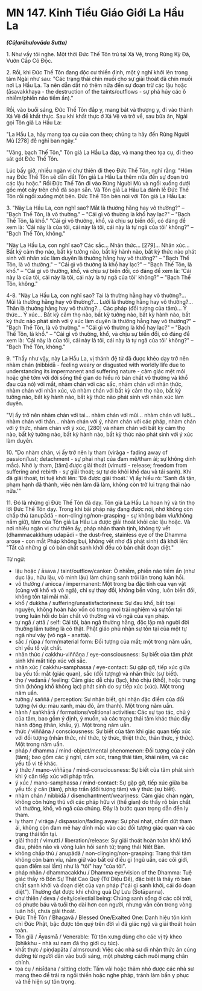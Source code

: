 # MN 147. Kinh Tiểu Giáo Giới La Hầu La
***(Cūḷarāhulovāda Sutta)***

1\.  Như vầy tôi nghe. Một thời Đức Thế Tôn trú tại Xá Vệ, trong Rừng Kỳ Đà, Vườn Cấp Cô Độc.

2\.  Rồi, khi Đức Thế Tôn đang độc cư thiền định, một ý nghĩ khởi lên trong tâm Ngài như sau: "Các trạng thái chín muồi cho sự giải thoát đã chín muồi nơi La Hầu La. Ta nên dẫn dắt nó thêm nữa đến sự đoạn trừ các lậu hoặc (āsavakkhaya - the destruction of the taints/outflows - sự phá hủy các ô nhiễm/phiền não tiềm ẩn)."

Rồi, vào buổi sáng, Đức Thế Tôn đắp y, mang bát và thượng y, đi vào thành Xá Vệ để khất thực. Sau khi khất thực ở Xá Vệ và trở về, sau bữa ăn, Ngài gọi Tôn giả La Hầu La:

"La Hầu La, hãy mang tọa cụ của con theo; chúng ta hãy đến Rừng Người Mù [278] để nghỉ ban ngày."

"Vâng, bạch Thế Tôn," Tôn giả La Hầu La đáp, và mang theo tọa cụ, đi theo sát gót Đức Thế Tôn.

Lúc bấy giờ, nhiều ngàn vị chư thiên đi theo Đức Thế Tôn, nghĩ rằng: "Hôm nay Đức Thế Tôn sẽ dẫn dắt Tôn giả La Hầu La thêm nữa đến sự đoạn trừ các lậu hoặc." Rồi Đức Thế Tôn đi vào Rừng Người Mù và ngồi xuống dưới gốc một cây trên chỗ đã soạn sẵn. Và Tôn giả La Hầu La đảnh lễ Đức Thế Tôn rồi ngồi xuống một bên. Đức Thế Tôn bèn nói với Tôn giả La Hầu La:

3\.  "Này La Hầu La, con nghĩ sao? Mắt là thường hằng hay vô thường?" – "Bạch Thế Tôn, là vô thường." – "Cái gì vô thường là khổ hay lạc?" – "Bạch Thế Tôn, là khổ." "Cái gì vô thường, khổ, và chịu sự biến đổi, có đáng để xem là: 'Cái này là của tôi, cái này là tôi, cái này là tự ngã của tôi' không?" – "Bạch Thế Tôn, không."

"Này La Hầu La, con nghĩ sao? Các sắc... Nhãn thức... [279]... Nhãn xúc... Bất kỳ cảm thọ nào, bất kỳ tưởng nào, bất kỳ hành nào, bất kỳ thức nào phát sinh với nhãn xúc làm duyên là thường hằng hay vô thường?" – "Bạch Thế Tôn, là vô thường." – "Cái gì vô thường là khổ hay lạc?" – "Bạch Thế Tôn, là khổ." – "Cái gì vô thường, khổ, và chịu sự biến đổi, có đáng để xem là: 'Cái này là của tôi, cái này là tôi, cái này là tự ngã của tôi' không?" – "Bạch Thế Tôn, không."

4-8. "Này La Hầu La, con nghĩ sao? Tai là thường hằng hay vô thường?... Mũi là thường hằng hay vô thường?... Lưỡi là thường hằng hay vô thường?... Thân là thường hằng hay vô thường?... Các pháp (đối tượng của tâm)... Ý thức... Ý xúc... Bất kỳ cảm thọ nào, bất kỳ tưởng nào, bất kỳ hành nào, bất kỳ thức nào phát sinh với ý xúc làm duyên là thường hằng hay vô thường?" – "Bạch Thế Tôn, là vô thường." – "Cái gì vô thường là khổ hay lạc?" – "Bạch Thế Tôn, là khổ." – "Cái gì vô thường, khổ, và chịu sự biến đổi, có đáng để xem là: 'Cái này là của tôi, cái này là tôi, cái này là tự ngã của tôi' không?" – "Bạch Thế Tôn, không."

9\.  "Thấy như vậy, này La Hầu La, vị thánh đệ tử đã được khéo dạy trở nên nhàm chán (nibbidā - feeling weary or disgusted with worldly life due to understanding its impermanent and suffering nature - cảm giác mệt mỏi hoặc ghê tởm với đời sống thế gian do hiểu rõ bản chất vô thường và khổ đau của nó) với mắt, nhàm chán với các sắc, nhàm chán với nhãn thức, nhàm chán với nhãn xúc, và nhàm chán với bất kỳ cảm thọ nào, bất kỳ tưởng nào, bất kỳ hành nào, bất kỳ thức nào phát sinh với nhãn xúc làm duyên.

"Vị ấy trở nên nhàm chán với tai... nhàm chán với mũi... nhàm chán với lưỡi... nhàm chán với thân... nhàm chán với ý, nhàm chán với các pháp, nhàm chán với ý thức, nhàm chán với ý xúc, [280] và nhàm chán với bất kỳ cảm thọ nào, bất kỳ tưởng nào, bất kỳ hành nào, bất kỳ thức nào phát sinh với ý xúc làm duyên.

10\. "Do nhàm chán, vị ấy trở nên ly tham (virāga - fading away of passion/lust; detachment - sự phai nhạt của đam mê/tham ái; sự không dính mắc). Nhờ ly tham, [tâm] được giải thoát (vimutti - release; freedom from suffering and rebirth - sự giải thoát; sự tự do khỏi khổ đau và tái sanh). Khi đã giải thoát, trí tuệ khởi lên: 'Đã được giải thoát.' Vị ấy hiểu rõ: 'Sanh đã tận, phạm hạnh đã thành, việc nên làm đã làm, không còn trở lui trạng thái nào nữa.'"

11\. Đó là những gì Đức Thế Tôn đã dạy. Tôn giả La Hầu La hoan hỷ và tín thọ lời Đức Thế Tôn dạy. Trong khi bài pháp này đang được nói, nhờ không còn chấp thủ (anupādā - non-clinging/non-grasping - sự không bám víu/không nắm giữ), tâm của Tôn giả La Hầu La được giải thoát khỏi các lậu hoặc. Và nơi nhiều ngàn vị chư thiên ấy, pháp nhãn thanh tịnh, không tỳ vết (dhammacakkhuṃ udapādi - the dust-free, stainless eye of the Dhamma arose - con mắt Pháp không bụi, không vết nhơ đã phát sinh) đã khởi lên: "Tất cả những gì có bản chất sanh khởi đều có bản chất đoạn diệt."

<!--pg-->
Từ ngữ:
- lậu hoặc / āsava / taint/outflow/canker: Ô nhiễm, phiền não tiềm ẩn (như dục lậu, hữu lậu, vô minh lậu) làm chúng sanh trôi lăn trong luân hồi.
- vô thường / anicca / impermanent: Một trong ba đặc tính của vạn vật (cùng với khổ và vô ngã), chỉ sự thay đổi, không bền vững, luôn biến đổi, không tồn tại mãi mãi.
- khổ / dukkha / suffering/unsatisfactoriness: Sự đau khổ, bất toại nguyện, không hoàn hảo vốn có trong mọi trải nghiệm và sự tồn tại trong luân hồi do bản chất vô thường và vô ngã của vạn pháp.
- tự ngã / attā / self: Cái tôi, bản ngã thường hằng, độc lập mà người đời thường lầm tưởng là có thật. Phật giáo phủ nhận sự tồn tại của một tự ngã như vậy (vô ngã - anattā).
- sắc / rūpa / form/material form: Đối tượng của mắt; một trong năm uẩn, chỉ yếu tố vật chất.
- nhãn thức / cakkhu-viññāṇa / eye-consciousness: Sự biết của tâm phát sinh khi mắt tiếp xúc với sắc.
- nhãn xúc / cakkhu-samphassa / eye-contact: Sự gặp gỡ, tiếp xúc giữa ba yếu tố: mắt (giác quan), sắc (đối tượng) và nhãn thức (sự biết).
- thọ / vedanā / feeling: Cảm giác dễ chịu (lạc), khó chịu (khổ), hoặc trung tính (không khổ không lạc) phát sinh do sự tiếp xúc (xúc). Một trong năm uẩn.
- tưởng / saññā / perception: Sự nhận biết, ghi nhận đặc điểm của đối tượng (ví dụ: màu xanh, màu đỏ, âm thanh). Một trong năm uẩn.
- hành / saṅkhārā / formations/volitional activities: Các sự tạo tác, chủ ý của tâm, bao gồm ý định, ý muốn, và các trạng thái tâm khác thúc đẩy hành động (thân, khẩu, ý). Một trong năm uẩn.
- thức / viññāṇa / consciousness: Sự biết của tâm khi giác quan tiếp xúc với đối tượng (nhãn thức, nhĩ thức, tỷ thức, thiệt thức, thân thức, ý thức). Một trong năm uẩn.
- pháp / dhamma / mind-object/mental phenomenon: Đối tượng của ý căn (tâm); bao gồm các ý nghĩ, cảm xúc, trạng thái tâm, khái niệm, và các yếu tố vi tế khác.
- ý thức / mano-viññāṇa / mind-consciousness: Sự biết của tâm phát sinh khi ý căn tiếp xúc với pháp trần.
- ý xúc / mano-samphassa / mind-contact: Sự gặp gỡ, tiếp xúc giữa ba yếu tố: ý căn (tâm), pháp trần (đối tượng tâm) và ý thức (sự biết).
- nhàm chán / nibbidā / disenchantment/weariness: Cảm giác chán ngán, không còn hứng thú với các pháp hữu vi (thế gian) do thấy rõ bản chất vô thường, khổ, vô ngã của chúng. Đây là bước quan trọng dẫn đến ly tham.
- ly tham / virāga / dispassion/fading away: Sự phai nhạt, chấm dứt tham ái, không còn đam mê hay dính mắc vào các đối tượng giác quan và các trạng thái tồn tại.
- giải thoát / vimutti / liberation/release: Sự giải thoát hoàn toàn khỏi khổ đau, phiền não và vòng luân hồi sanh tử; trạng thái Niết Bàn.
- không chấp thủ / anupādā / non-clinging/non-grasping: Trạng thái tâm không còn bám víu, nắm giữ vào bất cứ điều gì (ngũ uẩn, các cõi giới, quan điểm sai lầm) như là "tôi" hay "của tôi".
- pháp nhãn / dhammacakkhu / Dhamma eye/vision of the Dhamma: Tuệ giác thấy rõ Bốn Sự Thật Cao Quý (Tứ Diệu Đế), đặc biệt là thấy rõ bản chất sanh khởi và đoạn diệt của vạn pháp ("cái gì sanh khởi, cái đó đoạn diệt"). Thường đạt được khi chứng quả Dự Lưu (Sotāpanna).
- chư thiên / deva / deity/celestial being: Chúng sanh sống ở các cõi trời, có phước báu và tuổi thọ dài hơn con người, nhưng vẫn còn trong vòng luân hồi, chưa giải thoát.
- Đức Thế Tôn / Bhagavā / Blessed One/Exalted One: Danh hiệu tôn kính chỉ Đức Phật, bậc được tôn quý trên đời vì đã giác ngộ và giải thoát hoàn toàn.
- Tôn giả / Āyasmā / Venerable: Từ tôn xưng dùng cho các vị tỳ kheo (bhikkhu - nhà sư nam đã thọ giới cụ túc).
- khất thực / piṇḍapāta / almsround: Việc các nhà sư đi nhận thức ăn cúng dường từ người dân vào buổi sáng, một phương cách nuôi mạng chân chính.
- tọa cụ / nisīdana / sitting cloth: Tấm vải hoặc thảm nhỏ được các nhà sư mang theo để trải ra ngồi thiền hoặc nghe pháp, tránh làm bẩn y phục và thể hiện sự tôn trọng.